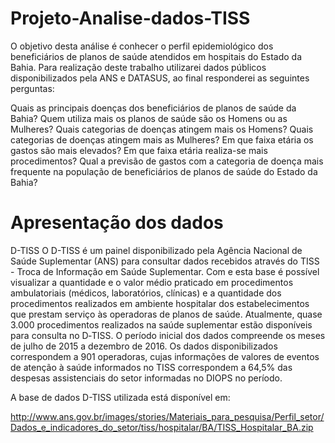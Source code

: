 # Projeto-Analise-dados-TISS
O objetivo desta análise é conhecer o perfil epidemiológico dos beneficiários de planos de saúde atendidos em hospitais do Estado da Bahia. Para realização deste trabalho utilizarei dados públicos disponibilizados pela ANS e DATASUS, ao final responderei as seguintes perguntas:

Quais as principais doenças dos beneficiários de planos de saúde da Bahia?
Quem utiliza mais os planos de saúde são os Homens ou as Mulheres?
Quais categorias de doenças atingem mais os Homens?
Quais categorias de doenças atingem mais as Mulheres?
Em que faixa etária os gastos são mais elevados?
Em que faixa etária realiza-se mais procedimentos?
Qual a previsão de gastos com a categoria de doença mais frequente na população de beneficiários de planos de saúde do Estado da Bahia?

# Apresentação dos dados
D-TISS
O D-TISS é um painel disponibilizado pela Agência Nacional de Saúde Suplementar (ANS) para consultar dados recebidos através do TISS - Troca de Informação em Saúde Suplementar. Com e esta base é possível visualizar a quantidade e o valor médio praticado em procedimentos ambulatoriais (médicos, laboratórios, clínicas) e a quantidade dos procedimentos realizados em ambiente hospitalar dos estabelecimentos que prestam serviço às operadoras de planos de saúde. Atualmente, quase 3.000 procedimentos realizados na saúde suplementar estão disponíveis para consulta no D‐TISS. O período inicial dos dados compreende os meses de julho de 2015 a dezembro de 2016. Os dados disponibilizados correspondem a 901 operadoras, cujas informações de valores de eventos de atenção à saúde informados no TISS correspondem a 64,5% das despesas assistenciais do setor informadas no DIOPS no período.

A base de dados D-TISS utilizada está disponível em:

http://www.ans.gov.br/images/stories/Materiais_para_pesquisa/Perfil_setor/Dados_e_indicadores_do_setor/tiss/hospitalar/BA/TISS_Hospitalar_BA.zip

